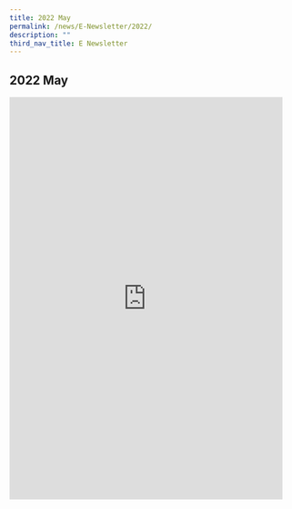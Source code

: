 ```yaml
---
title: 2022 May
permalink: /news/E-Newsletter/2022/
description: ""
third_nav_title: E Newsletter
---
```

## 2022 May

<iframe src="https://docs.google.com/presentation/d/e/2PACX-1vSUQS9HbkZvK91kMxylEgNyfwo1n-akFWaqIcOFbO5Vvk0HaYWoa_ekbdpmfht14zsMMBJEu9_v4HCT/embed?start=true&loop=true&delayms=10000" frameborder="0" width="480" height="707" allowfullscreen="true" mozallowfullscreen="true" webkitallowfullscreen="true"></iframe>

